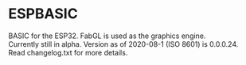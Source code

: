 # ESPBASIC
BASIC for the ESP32. FabGL is used as the graphics engine.
<br>
Currently still in alpha. Version as of 2020-08-1 (ISO 8601) is 0.0.0.24.
<br>
Read changelog.txt for more details.
